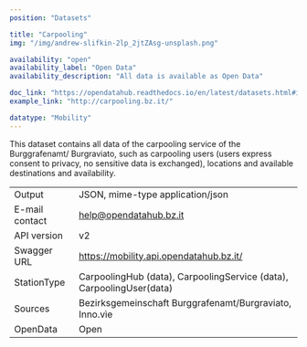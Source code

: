 ```yaml
---
position: "Datasets"

title: "Carpooling"
img: "/img/andrew-slifkin-2lp_2jtZAsg-unsplash.png"

availability: "open"
availability_label: "Open Data"
availability_description: "All data is available as Open Data"

doc_link: "https://opendatahub.readthedocs.io/en/latest/datasets.html#it-bz-opendatahub-carpoolinghub"
example_link: "http://carpooling.bz.it/"

datatype: "Mobility"
---
```


This dataset contains all data of the carpooling service of the Burggrafenamt/ Burgraviato, such as carpooling users (users express consent to privacy, no sensitive data is exchanged), locations and available destinations and availability.

|                |                                                                      |
| :------------- | -------------------------------------------------------------------- |
| Output         | JSON, mime-type application/json                                     |
| E-mail contact | help@opendatahub.bz.it                                               |
| API version    | v2                                                                   |
| Swagger URL    | https://mobility.api.opendatahub.bz.it/                              |
| StationType    | CarpoolingHub (data), CarpoolingService (data), CarpoolingUser(data) |
| Sources        | Bezirksgemeinschaft Burggrafenamt/Burgraviato, Inno.vìe              |
| OpenData       | Open                                                                 |
